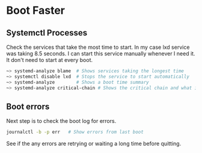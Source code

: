 # Boot Faster

## Systemctl Processes

Check the services that take the most time to start.
In my case lxd service was taking 8.5 seconds.
I can start this service manually whenever I need it. It don't need to start at every boot.

```bash
~> systemd-analyze blame  # Shows services taking the longest time
~> systemctl disable lxd  # Stops the service to start automatically
~> systemd-analyze        # Shows a boot time summary
~> systemd-analyze critical-chain # Shows the critical chain and what is waisting time on
```

## Boot errors

Next step is to check the boot log for errors.

```bash
journalctl -b -p err   # Show errors from last boot
```
See if the any errors are retrying or waiting a long time before quitting.